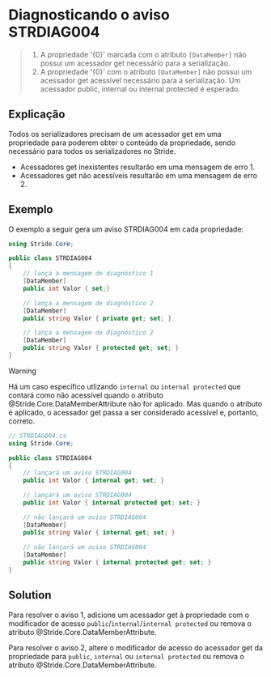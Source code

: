 # Diagnosticando o aviso STRDIAG004

> 1. A propriedade '{0}' marcada com o atributo `[DataMember]` não possui um acessador get necessário para a serialização.
> 2. A propriedade '{0}' com o atributo `[DataMember]` não possui um acessador get acessível necessário para a serialização. Um acessador public, internal ou internal protected é esperado.

## Explicação

Todos os serializadores precisam de um acessador get em uma propriedade para poderem obter o conteúdo da propriedade, 
sendo necessário para todos os serializadores no Stride.
- Acessadores get inexistentes resultarão em uma mensagem de erro 1.
- Acessadores get não acessíveis resultarão em uma mensagem de erro 2.

## Exemplo

O exemplo a seguir gera um aviso STRDIAG004 em cada propriedade:

```csharp
using Stride.Core;

public class STRDIAG004
{
    // lança a mensagem de diagnóstico 1
    [DataMember]
    public int Valor { set;}

    // lança a mensagem de diagnóstico 2
    [DataMember]
    public string Valor { private get; set; }

    // lança a mensagem de diagnóstico 2 
    [DataMember]
    public string Valor { protected get; set; }
}
```

> [!Warning]
> Há um caso específico utlizando `internal` ou `internal protected` que contará como não acessível quando o atributo @Stride.Core.DataMemberAttribute não for aplicado.
> Mas quando o atributo é aplicado, o acessador get passa a ser considerado acessível e, portanto, correto.

```csharp
// STRDIAG004.cs
using Stride.Core;

public class STRDIAG004
{
    // lançará um aviso STRDIAG004
    public int Valor { internal get; set; }

    // lançará um aviso STRDIAG004
    public int Valor { internal protected get; set; }

    // não lançará um aviso STRDIAG004
    [DataMember]
    public string Valor { internal get; set; }
    
    // não lançará um aviso STRDIAG004
    [DataMember]
    public string Valor { internal protected get; set; }
}
```

## Solution

Para resolver o aviso 1, adicione um acessador get à propriedade com o modificador de acesso `public`/`internal`/`internal protected` ou remova o atributo @Stride.Core.DataMemberAttribute.

Para resolver o aviso 2, altere o modificador de acesso do acessador get da propriedade para `public`, `internal` ou `internal protected` ou remova o atributo @Stride.Core.DataMemberAttribute.
